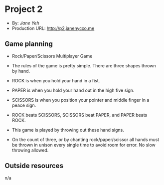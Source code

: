 # Project 2
+ By: *Jane Yeh*
+ Production URL: <http://p2.janenycxo.me>

## Game planning
+ Rock/Paper/Scissors Multiplayer Game
+ The rules of the game is pretty simple. There are three shapes thrown by hand.
+ ROCK is when you hold your hand in a fist. 
+ PAPER is when you hold your hand out in the high five sign. 
+ SCISSORS is when you position your pointer and middle finger in a peace sign.
+ ROCK beats SCISSORS, SCISSORS beat PAPER, and PAPER beats ROCK.

+ This game is played by throwing out these hand signs.
+ On the count of three, or by chanting rock/paper/scissor all hands must be thrown in unison every single time to avoid room for error. No slow throwing allowed.

## Outside resources
n/a
